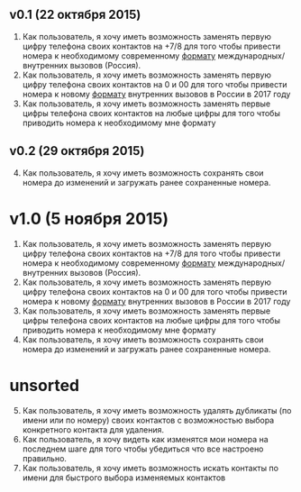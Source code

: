 ## v0.1 (22 октября 2015)
1. Как пользователь, я хочу иметь возможность заменять первую цифру телефона своих контактов на +7/8 для того
чтобы привести номера к необходимому современному [формату](https://ru.wikipedia.org/wiki/%D0%A2%D0%B5%D0%BB%D0%B5%D1%84%D0%BE%D0%BD%D0%BD%D1%8B%D0%B9_%D0%BF%D0%BB%D0%B0%D0%BD_%D0%BD%D1%83%D0%BC%D0%B5%D1%80%D0%B0%D1%86%D0%B8%D0%B8#.D0.A0.D0.BE.D1.81.D1.81.D0.B8.D1.8F_.D0.B8_.D0.9A.D0.B0.D0.B7.D0.B0.D1.85.D1.81.D1.82.D0.B0.D0.BD)
международных/внутренних вызовов (Россия).
2. Как пользователь, я хочу иметь возможность заменять первую цифру телефона своих контактов на 0 и 00 для того 
чтобы привести номера к новому [формату](http://izvestia.ru/news/591906) внутренних вызовов в России в 2017 году
3. Как пользователь, я хочу иметь возможность заменять первые цифры телефона своих контактов на любые цифры для того 
чтобы приводить номера к необходимому мне формату

## v0.2 (29 октября 2015)
4. Как пользователь, я хочу иметь возможность сохранять свои номера до изменений и загружать ранее сохраненные номера.

# v1.0 (5 ноября 2015)

1. Как пользователь, я хочу иметь возможность заменять первую цифру телефона своих контактов на +7/8 для того
чтобы привести номера к необходимому современному [формату](https://ru.wikipedia.org/wiki/%D0%A2%D0%B5%D0%BB%D0%B5%D1%84%D0%BE%D0%BD%D0%BD%D1%8B%D0%B9_%D0%BF%D0%BB%D0%B0%D0%BD_%D0%BD%D1%83%D0%BC%D0%B5%D1%80%D0%B0%D1%86%D0%B8%D0%B8#.D0.A0.D0.BE.D1.81.D1.81.D0.B8.D1.8F_.D0.B8_.D0.9A.D0.B0.D0.B7.D0.B0.D1.85.D1.81.D1.82.D0.B0.D0.BD)
международных/внутренних вызовов (Россия).
2. Как пользователь, я хочу иметь возможность заменять первую цифру телефона своих контактов на 0 и 00 для того 
чтобы привести номера к новому [формату](http://izvestia.ru/news/591906) внутренних вызовов в России в 2017 году
3. Как пользователь, я хочу иметь возможность заменять первые цифры телефона своих контактов на любые цифры для того 
чтобы приводить номера к необходимому мне формату 
4. Как пользователь, я хочу иметь возможность сохранять свои номера до изменений и загружать ранее сохраненные номера.

# unsorted
5. Как пользователь, я хочу иметь возможность удалять дубликаты (по имени или по номеру) своих контактов
с возможностью выбора конкретного контакта для удаления.
6. Как пользователь, я хочу видеть как изменятся мои номера на последнем шаге для того чтобы убедиться что все настроено правильно.
7. Как пользователь, я хочу иметь возможность искать контакты по имени для быстрого выбора изменяемых контактов
